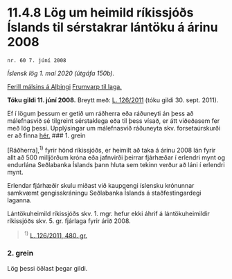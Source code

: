 # 11.4.8 Lög um heimild ríkissjóðs Íslands til sérstakrar lántöku á árinu 2008

`nr. 60 7. júní 2008`

_Íslensk lög 1. maí 2020 (útgáfa 150b)._

[Ferill málsins á Alþingi](https://www.althingi.is/thingstorf/thingmalalistar-eftir-thingum/ferill/?ltg=135&mnr=640)
[Frumvarp til laga.](https://www.althingi.is/altext/135/s/1111.html)

**Tóku gildi 11. júní 2008.**
Breytt með:
[L. 126/2011](https://althingi.is/altext/stjt/2011.126.html) (tóku gildi 30. sept. 2011).

Ef í lögum þessum er getið um ráðherra eða ráðuneyti án þess að málefnasvið sé tilgreint sérstaklega eða til þess vísað, er átt viðeðasem fer með lög þessi. Upplýsingar um málefnasvið ráðuneyta skv. forsetaúrskurði er að finna [hér.](2018119.md) ### 1. grein

[Ráðherra],<sup>1)</sup> fyrir hönd ríkissjóðs, er heimilt að taka á árinu 2008 lán fyrir allt að 500 milljörðum króna eða jafnvirði þeirrar fjárhæðar í erlendri mynt og endurlána Seðlabanka Íslands þann hluta sem tekinn verður að láni í erlendri mynt.

Erlendar fjárhæðir skulu miðast við kaupgengi íslensku krónunnar samkvæmt gengisskráningu Seðlabanka Íslands á staðfestingardegi laganna.

Lántökuheimild ríkissjóðs skv. 1. mgr. hefur ekki áhrif á lántökuheimildir ríkissjóðs skv. 5. gr. fjárlaga fyrir árið 2008.

> <sup>1)</sup> [L. 126/2011, 480. gr.](https://althingi.is/altext/stjt/2011.126.html)

### 2. grein

Lög þessi öðlast þegar gildi.
